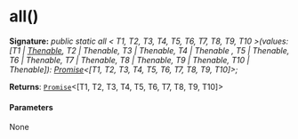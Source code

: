 # all()





**Signature:** _public static all < T1, T2, T3, T4, T5, T6, T7, T8, T9, T10 >(values: [T1 | [Thenable](../../web-apis.api/interface/thenable.md)<T1>, T2 | Thenable<T2>, T3 | Thenable<T3>, T4 | Thenable <T4>, T5 | Thenable<T5>, T6 | Thenable<T6>, T7 | Thenable<T7>, T8 | Thenable<T8>, T9 | Thenable<T9>, T10 | Thenable<T10>]): [Promise](../../web-apis.api/class/promise.md)<[T1, T2, T3, T4, T5, T6, T7, T8, T9, T10]>;_

**Returns**: [`Promise`](../../web-apis.api/class/promise.md)<[T1, T2, T3, T4, T5, T6, T7, T8, T9, T10]>





#### Parameters
None


